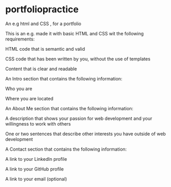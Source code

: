 # portfoliopractice
An e.g html and CSS , for a portfolio

This is an e.g. made it with basic HTML and CSS wit the following requirements:



HTML code that is semantic and valid

CSS code that has been written by you, without the use of templates

Content that is clear and readable

An Intro section that contains the following information:

Who you are

Where you are located

An About Me section that contains the following information:

A description that shows your passion for web development and your willingness to work with others

One or two sentences that describe other interests you have outside of web development

A Contact section that contains the following information:

A link to your LinkedIn profile

A link to your GitHub profile

A link to your email (optional)
